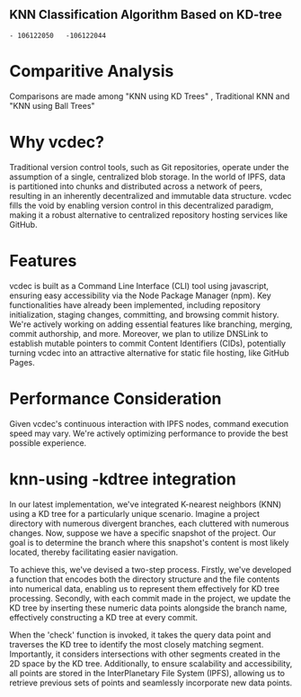 ## KNN Classification Algorithm Based on KD-tree
    - 106122050   -106122044
    
# Comparitive Analysis
Comparisons are made among "KNN using KD Trees" , Traditional KNN and "KNN using Ball Trees"


# Why vcdec?
Traditional version control tools, such as Git repositories, operate under the assumption of a single, centralized blob storage. In the world of IPFS, data is partitioned into chunks and distributed across a network of peers, resulting in an inherently decentralized and immutable data structure. vcdec fills the void by enabling version control in this decentralized paradigm, making it a robust alternative to centralized repository hosting services like GitHub.

# Features
vcdec is built as a Command Line Interface (CLI) tool using javascript, ensuring easy accessibility via the Node Package Manager (npm). Key functionalities have already been implemented, including repository initialization, staging changes, committing, and browsing commit history. We're actively working on adding essential features like branching, merging, commit authorship, and more. Moreover, we plan to utilize DNSLink to establish mutable pointers to commit Content Identifiers (CIDs), potentially turning vcdec into an attractive alternative for static file hosting, like GitHub Pages.

# Performance Consideration
Given vcdec's continuous interaction with IPFS nodes, command execution speed may vary. We're actively optimizing performance to provide the best possible experience.

# knn-using -kdtree integration
In our latest implementation, we've integrated K-nearest neighbors (KNN) using a KD tree for a particularly unique scenario. Imagine a project directory with numerous divergent branches, each cluttered with numerous changes. Now, suppose we have a specific snapshot of the project. Our goal is to determine the branch where this snapshot's content is most likely located, thereby facilitating easier navigation.

To achieve this, we've devised a two-step process. Firstly, we've developed a function that encodes both the directory structure and the file contents into numerical data, enabling us to represent them effectively for KD tree processing. Secondly, with each commit made in the project, we update the KD tree by inserting these numeric data points alongside the branch name, effectively constructing a KD tree at every commit.

When the 'check' function is invoked, it takes the query data point and traverses the KD tree to identify the most closely matching segment. Importantly, it considers intersections with other segments created in the 2D space by the KD tree. Additionally, to ensure scalability and accessibility, all points are stored in the InterPlanetary File System (IPFS), allowing us to retrieve previous sets of points and seamlessly incorporate new data points.
